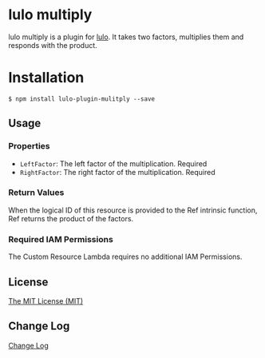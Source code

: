 # lulo multiply

lulo multiply is a plugin for [lulo](https://github.com/carlnordenfelt/lulo).
It takes two factors, multiplies them and responds with the product.

# Installation
```
$ npm install lulo-plugin-mulitply --save
```

## Usage
### Properties
* `LeftFactor`: The left factor of the multiplication. Required
* `RightFactor`: The right factor of the multiplication. Required

### Return Values
When the logical ID of this resource is provided to the Ref intrinsic function, Ref returns the product of the factors.

### Required IAM Permissions
The Custom Resource Lambda requires no additional IAM Permissions.

## License
[The MIT License (MIT)](/LICENSE)

## Change Log
[Change Log](/CHANGELOG.md)
